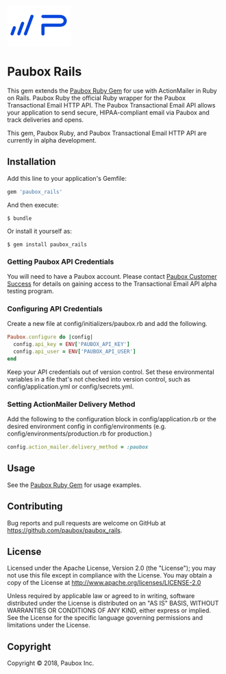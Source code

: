 <img src="https://github.com/Paubox/paubox-csharp/raw/master/paubox_logo.png" alt="Paubox" width="150px">

# Paubox Rails

This gem extends the [Paubox Ruby Gem](https://github.com/paubox/paubox_ruby) for use with ActionMailer in Ruby on Rails. Paubox Ruby the official Ruby wrapper for the Paubox Transactional Email HTTP API. The Paubox Transactional Email API allows your application to send secure, HIPAA-compliant email via Paubox and track deliveries and opens.

This gem, Paubox Ruby, and Paubox Transactional Email HTTP API are currently in alpha development.


## Installation

Add this line to your application's Gemfile:

```ruby
gem 'paubox_rails'
```

And then execute:

    $ bundle

Or install it yourself as:

    $ gem install paubox_rails


### Getting Paubox API Credentials
You will need to have a Paubox account. Please contact [Paubox Customer Success](https://paubox.zendesk.com/hc/en-us) for details on gaining access to the Transactional Email API alpha testing program.


### Configuring API Credentials
Create a new file at config/initializers/paubox.rb and add the following.
```ruby
Paubox.configure do |config|
  config.api_key = ENV['PAUBOX_API_KEY']
  config.api_user = ENV['PAUBOX_API_USER']
end
```

Keep your API credentials out of version control. Set these environmental variables in a file that's not checked into version control, such as config/application.yml or config/secrets.yml.


### Setting ActionMailer Delivery Method

Add the following to the configuration block in config/application.rb or the desired environment config in config/environments (e.g. config/environments/production.rb for production.)
```ruby
config.action_mailer.delivery_method = :paubox
```

## Usage

See the [Paubox Ruby Gem](https://github.com/Paubox/paubox_ruby) for usage examples.


## Contributing

Bug reports and pull requests are welcome on GitHub at https://github.com/paubox/paubox_rails.


## License

Licensed under the Apache License, Version 2.0 (the "License");
you may not use this file except in compliance with the License.
You may obtain a copy of the License at http://www.apache.org/licenses/LICENSE-2.0

Unless required by applicable law or agreed to in writing, software
distributed under the License is distributed on an "AS IS" BASIS,
WITHOUT WARRANTIES OR CONDITIONS OF ANY KIND, either express or implied.
See the License for the specific language governing permissions and
limitations under the License.

## Copyright
Copyright &copy; 2018, Paubox Inc.